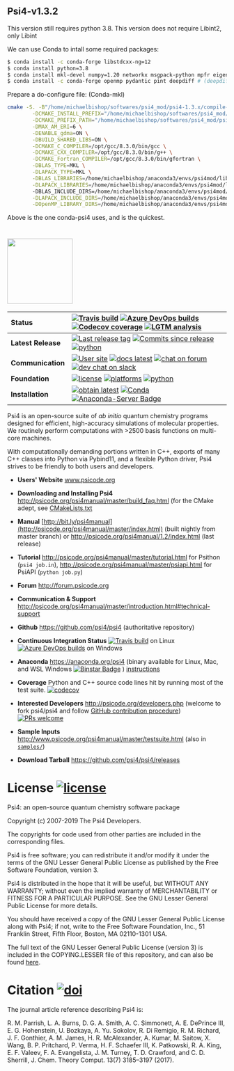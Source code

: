 ## Psi4-v1.3.2
This version still requires python 3.8.
This version does not require Libint2, only Libint

We can use Conda to intall some required packages:
```bash
$ conda install -c conda-forge libstdcxx-ng=12
$ conda install python=3.8
$ conda install mkl-devel numpy=1.20 networkx msgpack-python mpfr eigen # ( and cmake)
$ conda install -c conda-forge openmp pydantic pint deepdiff # (deepdiff need for v1.3.2)
```

Prepare a do-configure file: (Conda-mkl)
```bash
cmake -S. -B"/home/michaelbishop/softwares/psi4_mod/psi4-1.3.x/compile-psi4" \
        -DCMAKE_INSTALL_PREFIX="/home/michaelbishop/softwares/psi4_mod/psi4-1.3.x/install-psi4" \
        -DCMAKE_PREFIX_PATH="/home/michaelbishop/softwares/psi4_mod/psi4-1.3.x/install-psi4/externals/install-libint" \
        -DMAX_AM_ERI=6 \
        -DENABLE_gdma=ON \
        -DBUILD_SHARED_LIBS=ON \
        -DCMAKE_C_COMPILER=/opt/gcc/8.3.0/bin/gcc \
        -DCMAKE_CXX_COMPILER=/opt/gcc/8.3.0/bin/g++ \
        -DCMAKE_Fortran_COMPILER=/opt/gcc/8.3.0/bin/gfortran \
        -DBLAS_TYPE=MKL \
        -DLAPACK_TYPE=MKL \
        -DBLAS_LIBRARIES=/home/michaelbishop/anaconda3/envs/psi4mod/lib/libmkl_rt.so \
        -DLAPACK_LIBRARIES=/home/michaelbishop/anaconda3/envs/psi4mod/lib/libmkl_rt.so \ # Conda-mkl
        -DBLAS_INCLUDE_DIRS=/home/michaelbishop/anaconda3/envs/psi4mod/include/ \
        -DLAPACK_INCLUDE_DIRS=/home/michaelbishop/anaconda3/envs/psi4mod/include/ \
        -DOpenMP_LIBRARY_DIRS=/home/michaelbishop/anaconda3/envs/psi4mod/lib/
```
Above is the one conda-psi4 uses, and is the quickest.


# <img src="https://github.com/psi4/psi4media/blob/master/logos-psi4/psi4square.png" height=150>

| **Status** | [![Travis build](https://img.shields.io/travis/psi4/psi4/master.svg?logo=linux&logoColor=white)](https://travis-ci.org/psi4/psi4) [![Azure DevOps builds](https://img.shields.io/azure-devops/build/psi4/e80489d7-9619-4512-8e7b-255e355b3ab8/1/master.svg?logo=windows)](https://dev.azure.com/psi4/psi4/_build?definitionId=1) [![Codecov coverage](https://img.shields.io/codecov/c/github/psi4/psi4.svg?logo=Codecov&logoColor=white)](https://codecov.io/gh/psi4/psi4) [![LGTM analysis](https://img.shields.io/lgtm/grade/python/g/psi4/psi4.svg?logo=lgtm&logoWidth=18)](https://lgtm.com/projects/g/psi4/psi4/context:python) |
| :------ | :------- |
| **Latest Release** | [![Last release tag](https://img.shields.io/github/release/psi4/psi4.svg)](https://github.com/psi4/psi4/releases)  [![Commits since release](https://img.shields.io/github/commits-since/psi4/psi4/v1.2.svg)](https://github.com/psi4/psi4/releases/tag/v1.2) [![python](https://img.shields.io/badge/python-2.7%2C%203.5%2C%203.6-blue.svg)](http://psicode.org/psi4manual/master/introduction.html#supported-systems) |
| **Communication** | [![User site](https://img.shields.io/badge/home-Psi4-5077AB.svg)](http://www.psicode.org) [![docs latest](https://img.shields.io/badge/docs-latest-5077AB.svg?logo=read%20the%20docs)](http://psicode.org/psi4manual/master/index.html) [![chat on forum](https://img.shields.io/badge/chat-on_forum-808493.svg?logo=Discourse&logoColor=white)](http://forum.psicode.org/) [![dev chat on slack](https://img.shields.io/badge/dev_chat-on_slack-808493.svg?logo=slack)](https://join.slack.com/t/psi4/shared_invite/enQtNDUyOTYzNTE0NjQ3LWExZDhkY2U4MTM1ZDZlNTBkNjMyMDcxZmFkN2NmYmZkMzliNzY2ZDc2OTBlYTk5ZTA2OGRkNWYxNzJmN2QyYWM) |
| **Foundation** | [![license](https://img.shields.io/github/license/psi4/psi4.svg)](https://opensource.org/licenses/LGPL-3.0) [![platforms](https://img.shields.io/badge/Platforms-Linux%2C%20MacOS%2C%20Windows%20WSL-orange.svg)](http://psicode.org/psi4manual/master/introduction.html#supported-systems) [![python](https://img.shields.io/badge/python-3.5+-blue.svg)](http://psicode.org/psi4manual/master/introduction.html#supported-systems) |
| **Installation** | [![obtain latest](https://img.shields.io/badge/obtain-latest-green.svg)](http://vergil.chemistry.gatech.edu/nu-psicode/install-v1.2.1.html) [![Conda](https://img.shields.io/conda/v/psi4/psi4.svg)](https://anaconda.org/psi4/psi4) [![Anaconda-Server Badge](https://anaconda.org/psi4/psi4/badges/latest_release_relative_date.svg)](https://anaconda.org/psi4/psi4) |

<!--  -->
<!-- [![Last release date](https://img.shields.io/github/release-date/psi4/psi4.svg)](https://github.com/psi4/psi4/releases) -->
<!-- [![Anaconda-Server Badge](https://anaconda.org/psi4/psi4/badges/version.svg)](https://anaconda.org/psi4/psi4) -->

<!--<a href="https://psi4.slack.com/messages"> <img src="https://img.shields.io/badge/dev_chat-on_slack-808493.svg" /></a>
<a href="mailto:psi4aiqc+slackinvite@gmail.com?subject=request slack invite (incl. who, where, email)"> <img src="https://img.shields.io/badge/dev_chat-invite-808493.svg" /></a> -->

<!--[![Anaconda-Server Badge](https://anaconda.org/psi4/psi4/badges/installer/conda.svg)](https://anaconda.org/psi4/psi4) 
[![Anaconda-Server Badge](https://anaconda.org/psi4/psi4/badges/platforms.svg)](https://anaconda.org/psi4/psi4) -->

<!--
| **PR Activity** | 
[![commit activity](https://img.shields.io/github/commit-activity/y/psi4/psi4.svg)](https://github.com/psi4/psi4/graphs/contributors) 
[![issues-pr-closed](https://img.shields.io/github/issues-pr-closed-raw/psi4/psi4.svg)](https://github.com/psi4/psi4/pulls)
-->

Psi4 is an open-source suite of *ab initio* quantum chemistry programs
designed for efficient, high-accuracy simulations of
molecular properties. We routinely perform computations with >2500 basis functions on multi-core machines.

With computationally demanding portions written in C++, exports
of many C++ classes into Python via Pybind11, and a flexible Python driver, Psi4
strives to be friendly to both users and developers.

* **Users' Website**  www.psicode.org

* **Downloading and Installing Psi4** http://psicode.org/psi4manual/master/build_faq.html (for the CMake adept, see [CMakeLists.txt](CMakeLists.txt)

* **Manual**  [http://bit.ly/psi4manual](http://psicode.org/psi4manual/master/index.html) (built nightly from master branch) or http://psicode.org/psi4manual/1.2/index.html (last release)

* **Tutorial** http://psicode.org/psi4manual/master/tutorial.html for Psithon (``psi4 job.in``), http://psicode.org/psi4manual/master/psiapi.html for PsiAPI (``python job.py``)

* **Forum** http://forum.psicode.org

* **Communication & Support** http://psicode.org/psi4manual/master/introduction.html#technical-support

* **Github**  https://github.com/psi4/psi4 (authoritative repository)

* **Continuous Integration Status** [![Travis build](https://img.shields.io/travis/psi4/psi4/master.svg?logo=linux&logoColor=white)](https://travis-ci.org/psi4/psi4) on Linux [![Azure DevOps builds](https://img.shields.io/azure-devops/build/psi4/e80489d7-9619-4512-8e7b-255e355b3ab8/1/master.svg?logo=windows)](https://dev.azure.com/psi4/psi4/_build?definitionId=1) on Windows

* **Anaconda**  https://anaconda.org/psi4 (binary available for Linux, Mac, and WSL Windows [![Binstar Badge](https://anaconda.org/psi4/psi4/badges/downloads.svg)](https://anaconda.org/psi4/psi4) ) [instructions](http://psicode.org/psi4manual/master/conda.html#how-to-install-a-psi4-binary-with-the-psi4conda-installer-download-site)

* **Coverage** Python and C++ source code lines hit by running most of the test suite. [![codecov](https://img.shields.io/codecov/c/github/psi4/psi4.svg?logo=Codecov&logoColor=white)](https://codecov.io/gh/psi4/psi4)

* **Interested Developers**  http://psicode.org/developers.php (welcome to fork psi4/psi4 and follow [GitHub contribution procedure](http://psicode.org/psi4manual/master/build_obtaining.html#faq-githubworkflow)) [![PRs welcome](https://img.shields.io/badge/PRs-welcome-yellow.svg)](http://makeapullrequest.com)

* **Sample Inputs**  http://www.psicode.org/psi4manual/master/testsuite.html (also in [`samples/`](samples))

* **Download Tarball** https://github.com/psi4/psi4/releases 

<!--* **Build Dashboard** https://testboard.org/cdash/index.php?project=Psi

* **YouTube Channel** https://www.youtube.com/psitutorials-->


License [![license](https://img.shields.io/github/license/psi4/psi4.svg)](https://opensource.org/licenses/LGPL-3.0)
=======

Psi4: an open-source quantum chemistry software package

Copyright (c) 2007-2019 The Psi4 Developers.

The copyrights for code used from other parties are included in
the corresponding files.

Psi4 is free software; you can redistribute it and/or modify
it under the terms of the GNU Lesser General Public License as published by
the Free Software Foundation, version 3.

Psi4 is distributed in the hope that it will be useful,
but WITHOUT ANY WARRANTY; without even the implied warranty of
MERCHANTABILITY or FITNESS FOR A PARTICULAR PURPOSE.  See the
GNU Lesser General Public License for more details.

You should have received a copy of the GNU Lesser General Public License along
with Psi4; if not, write to the Free Software Foundation, Inc.,
51 Franklin Street, Fifth Floor, Boston, MA 02110-1301 USA.

The full text of the GNU Lesser General Public License (version 3) is included in the
COPYING.LESSER file of this repository, and can also be found
[here](https://www.gnu.org/licenses/lgpl.txt).


Citation [![doi](https://img.shields.io/badge/doi-10.1021/acs.jctc.7b00174-5077AB.svg)](http://dx.doi.org/10.1021/acs.jctc.7b00174)
========

The journal article reference describing Psi4 is:

R. M. Parrish, L. A. Burns, D. G. A. Smith, A. C. Simmonett,
A. E. DePrince III, E. G. Hohenstein, U. Bozkaya, A. Yu. Sokolov,
R. Di Remigio, R. M. Richard, J. F. Gonthier, A. M. James,
H. R. McAlexander, A. Kumar, M. Saitow, X. Wang, B. P. Pritchard,
P. Verma, H. F. Schaefer III, K. Patkowski, R. A. King, E. F. Valeev,
F. A. Evangelista, J. M. Turney, T. D. Crawford, and C. D. Sherrill,
J. Chem. Theory Comput. 13(7) 3185&ndash;3197 (2017).
